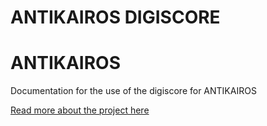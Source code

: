 # ANTIKAIROS DIGISCORE
<h1> ANTIKAIROS</h1>

Documentation for the use of the digiscore for ANTIKAIROS


 <a href="https://matralab.github.io/ANTIKAIROS_DOCS/"> Read more about the project here </a>
